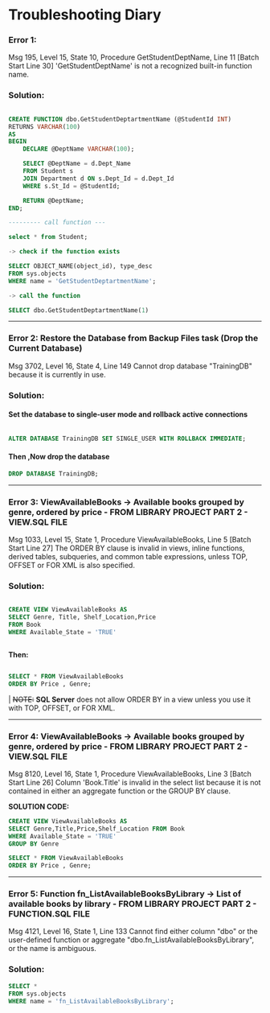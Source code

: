 ﻿# Troubleshooting Diary

### Error 1:

Msg 195, Level 15, State 10, Procedure GetStudentDeptName, Line 11 [Batch Start Line 30]
'GetStudentDeptName' is not a recognized built-in function name.

### Solution:
```sql

CREATE FUNCTION dbo.GetStudentDeptartmentName (@StudentId INT)
RETURNS VARCHAR(100)
AS
BEGIN
    DECLARE @DeptName VARCHAR(100);

    SELECT @DeptName = d.Dept_Name
    FROM Student s
    JOIN Department d ON s.Dept_Id = d.Dept_Id
    WHERE s.St_Id = @StudentId;

    RETURN @DeptName;
END;

--------- call function ---

select * from Student;

-> check if the function exists

SELECT OBJECT_NAME(object_id), type_desc 
FROM sys.objects 
WHERE name = 'GetStudentDeptartmentName';

-> call the function

SELECT dbo.GetStudentDeptartmentName(1)

```
------------------

### Error 2:  Restore the Database from Backup Files task (Drop the Current Database) 

Msg 3702, Level 16, State 4, Line 149
Cannot drop database "TrainingDB" because it is currently in use.


### Solution:

#### Set the database to single-user mode and rollback active connections
 
```sql

ALTER DATABASE TrainingDB SET SINGLE_USER WITH ROLLBACK IMMEDIATE;

```

#### Then ,Now drop the database
```sql
DROP DATABASE TrainingDB;


```

----------------

### Error 3: ViewAvailableBooks  ->  Available books grouped by genre, ordered by price - FROM LIBRARY PROJECT PART 2 - VIEW.SQL FILE


Msg 1033, Level 15, State 1, Procedure ViewAvailableBooks, Line 5 [Batch Start Line 27]
The ORDER BY clause is invalid in views, inline functions, derived tables, subqueries, and common table expressions, unless TOP, OFFSET or FOR XML is also specified.

### Solution:
```sql

CREATE VIEW ViewAvailableBooks AS
SELECT Genre, Title, Shelf_Location,Price
FROM Book
WHERE Available_State = 'TRUE'



```
**Then:**
```sql

SELECT * FROM ViewAvailableBooks
ORDER BY Price , Genre;

```
|
~~NOTE:~~
**SQL Server** does not allow ORDER BY in a view unless you use it with TOP, OFFSET, or FOR XML.

-----


### Error 4: ViewAvailableBooks  ->  Available books grouped by genre, ordered by price - FROM LIBRARY PROJECT PART 2 - VIEW.SQL FILE

Msg 8120, Level 16, State 1, Procedure ViewAvailableBooks, Line 3 [Batch Start Line 26]
Column 'Book.Title' is invalid in the select list because it is not contained in either an aggregate function or the GROUP BY clause.

**SOLUTION CODE:**

```sql
CREATE VIEW ViewAvailableBooks AS
SELECT Genre,Title,Price,Shelf_Location FROM Book
WHERE Available_State = 'TRUE'
GROUP BY Genre

SELECT * FROM ViewAvailableBooks
ORDER BY Price , Genre;
```

-----

### Error 5: Function fn_ListAvailableBooksByLibrary ->  List of available books by library - FROM LIBRARY PROJECT PART 2 - FUNCTION.SQL FILE
Msg 4121, Level 16, State 1, Line 133
Cannot find either column "dbo" or the user-defined function or aggregate "dbo.fn_ListAvailableBooksByLibrary", or the name is ambiguous.

### Solution:
```sql
SELECT * 
FROM sys.objects 
WHERE name = 'fn_ListAvailableBooksByLibrary';
```